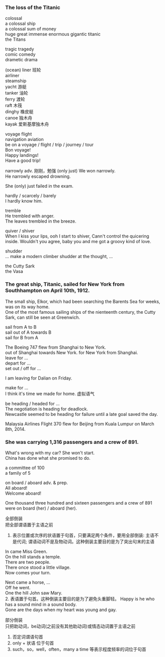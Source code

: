 ### The loss of the Titanic  
colossal  
a colossal ship  
a colossal sum of money  
huge    great   immense  enormous   gigantic    titanic  
the Titans  
  
tragic      tragedy  
comic       comedy  
drametic    drama  
  
(ocean) liner 班轮  
     airliner  
steamship  
yacht  游艇  
tanker 油轮  
ferry  渡轮  
raft   木筏  
dinghy 橡皮艇  
canoe  独木舟  
kayak  爱斯基摩独木舟  
  
voyage      flight  
navigation  aviation  
be on a voyage / flight / trip / journey / tour  
Bon voyage!  
Happy landings!  
Have a good trip!  

narrowly adv. 刚刚，勉强  (only just)
We won narrowly.  
He narrowly escaped drowning.  
  
She (only) just failed in the exam.  
  
hardly / scarcely / barely  
I hardly know him.  
  
tremble  
He trembled with anger.  
The leaves trembled in the breeze.  
  
quiver / shiver  
When I kiss your lips, ooh I start to shiver, Cann't control the quicering inside. Wouldn't you agree, baby you and me got a groovy kind of love.  
  
shudder  
... make a modern climber shudder at the thought, ...  
  
the Cutty Sark  
the Vasa  
  
### The great ship, Titanic, sailed for New York from Southhampton on April 10th, 1912. 

The small ship, Elkor, which had been searching the Barents Sea for weeks, was on its way home.  
One of the most famous sailing ships of the nienteenth century, the Cutty Sark, can still be seen at Greenwich.  
  
sail from A to B  
sail out of A towards B  
sail for B from A  
  
The Boeing 747 flew from Shanghai to New York.  
                    out of Shanghai towards New York.
                    for New York from Shanghai.  
leave for ...  
depart for ...  
set out / off for ...  
  
I am leaving for Dalian on Friday.  
  
make for ...  
I think it's time we made for home.  虚拟语气  
  
be heading / headed for ...  
The negotiation is heading for deadlock.  
Newcastle seemed to be heading for failure until a late goal saved the day.  
  
Malaysia Airlines Flight 370 flew for Beijing from Kuala Lumpur on March 8th, 2014.  
  
### She was carrying 1,316 passengers and a crew of 891.  
What's wrong with my car? She won't start.  
China has done what she promised to do.  
  
a committee of 100  
a family of 5  
  
on board / aboard  adv. & prep.  
All aboard!  
Welcome aboard!  
  
One thousand three hundred and sixteen passengers and a crew of 891 were on board (her) / aboard (her).  
  
全部倒装  
把全部谓语置于主语之前  
1. 表示位置或次序的状语置于句首，只要满足两个条件，要用全部倒装: 主语不是代词; 谓语动词不是及物动词。这种倒装主要目的是为了突出句末的主语  
  
In came Miss Green.  
On the hill stands a temple.  
There are two people.  
There once stood a little village.  
Now comes your turn.  
  
Next came a horse, ...  
Off he went.  
One the hill John saw Mary.  
2. 表语置于句首。这种倒装主要目的是为了避免头重脚轻。 
Happy is he who has a sound mind in a sound body.  
Gone are the days when my heart was young and gay.  
  
部分倒装  
只把助动词，be动词(之前没有其他助动词)或情态动词置于主语之前
1. 否定词谓语句首  
2. only + 状语 位于句首  
3. such，so，well，often，many a time 等表示程度频率的词位于句首  




